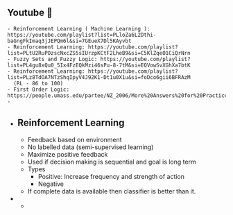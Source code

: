 ## Youtube :tada:
	- Reinforcement Learning ( Machine Learning ): https://youtube.com/playlist?list=PLloZa6L2Dthi-baGngFkImaq3jJEPQm6l&si=7GEueX7Dl5KAyvbt
	- Reinforcement Learning: https://youtube.com/playlist?list=PLtU2RuPOzscNxcZS5sIUrzpKCtF2LheB9&si=C5KlZqeO1CiQrNrn
	- Fuzzy Sets and Fuzzy Logic: https://youtube.com/playlist?list=PL4gu8xQu0_5Ix4FzEQkMzi46sPu-8-7tM&si=EQVowSvXGhXa7btK
	- Reinforcement Learning: https://youtube.com/playlist?list=PLz8TdOA7NTzShqIpyV4J92K1-Dt1u0X1u&si=foDco6gii6BFRAzM
	  (RL - 86 to 100)
	- First Order Logic: https://people.umass.edu/partee/NZ_2006/More%20Answers%20for%20Practice%20in%20Logic%20and%20HW%201.pdf
	-
- ## Reinforcement Learning
	- Feedback based on environment
	- No labelled data (semi-supervised learning)
	- Maximize positive feedback
	- Used if decision making is sequential and goal is long term
	- Types
		- Positive: Increase frequency and strength of action
		- Negative
	- If complete data is available then classifier is better than it.
-
	-